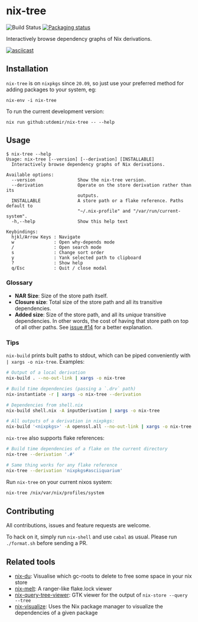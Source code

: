 # nix-tree

![Build Status](https://github.com/utdemir/nix-tree/workflows/nix-build/badge.svg)
[![Packaging status](https://repology.org/badge/vertical-allrepos/haskell:nix-tree.svg)](https://repology.org/project/haskell:nix-tree/versions)

Interactively browse dependency graphs of Nix derivations.

[![asciicast](https://asciinema.org/a/cnilbmPXW51g97hdNJZcM5F6h.svg)](https://asciinema.org/a/cnilbmPXW51g97hdNJZcM5F6h)

## Installation

`nix-tree` is on `nixpkgs` since `20.09`, so just use your preferred method for adding packages to your system, eg:

```
nix-env -i nix-tree
```

To run the current development version:

```
nix run github:utdemir/nix-tree -- --help
```

## Usage

```
$ nix-tree --help
Usage: nix-tree [--version] [--derivation] [INSTALLABLE]
  Interactively browse dependency graphs of Nix derivations.

Available options:
  --version                Show the nix-tree version.
  --derivation             Operate on the store derivation rather than its
                           outputs.
  INSTALLABLE              A store path or a flake reference. Paths default to
                           "~/.nix-profile" and "/var/run/current-system".
  -h,--help                Show this help text

Keybindings:
  hjkl/Arrow Keys : Navigate
  w               : Open why-depends mode
  /               : Open search mode
  s               : Change sort order
  y               : Yank selected path to clipboard
  ?               : Show help
  q/Esc           : Quit / close modal
```

### Glossary

* **NAR Size**: Size of the store path itself.
* **Closure size**: Total size of the store path and all its transitive dependencies.
* **Added size**:  Size of the store path, and all its _unique_ transitive
  dependencies. In other words, the cost of having that store path on top
  of all other paths. See [issue #14] for a better explanation.

[issue #14]: https://github.com/utdemir/nix-tree/issues/14

### Tips

`nix-build` prints built paths to stdout, which can be piped conveniently
with `| xargs -o nix-tree`. Examples:

```bash
# Output of a local derivation
nix-build . --no-out-link | xargs -o nix-tree

# Build time dependencies (passing a `.drv` path)
nix-instantiate -r | xargs -o nix-tree --derivation

# Dependencies from shell.nix
nix-build shell.nix -A inputDerivation | xargs -o nix-tree

# All outputs of a derivation in nixpkgs:
nix-build '<nixpkgs>' -A openssl.all --no-out-link | xargs -o nix-tree
```

`nix-tree` also supports flake references:

```bash
# Build time dependencies of a flake on the current directory
nix-tree --derivation '.#'

# Same thing works for any flake reference
nix-tree --derivation 'nixpkgs#asciiquarium'
```

Run `nix-tree` on your current nixos system:

```bash
nix-tree /nix/var/nix/profiles/system
```

## Contributing

All contributions, issues and feature requests are welcome.

To hack on it, simply run `nix-shell` and use `cabal` as usual. Please run `./format.sh` before sending a PR.

## Related tools

* [nix-du](https://github.com/symphorien/nix-du): Visualise which gc-roots to delete to free some space in your nix store
* [nix-melt](https://github.com/nix-community/nix-melt): A ranger-like flake.lock viewer
* [nix-query-tree-viewer](https://github.com/cdepillabout/nix-query-tree-viewer): GTK viewer for the output of `nix-store --query --tree`
* [nix-visualize](https://github.com/craigmbooth/nix-visualize): Uses the Nix package manager to visualize the dependencies of a given package